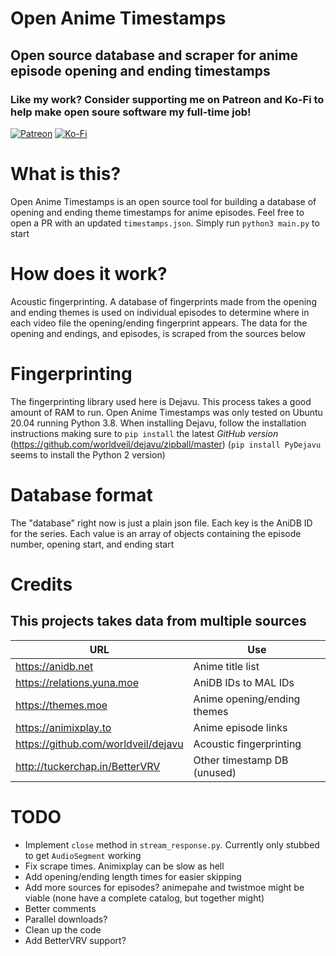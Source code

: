 # Open Anime Timestamps
## Open source database and scraper for anime episode opening and ending timestamps

### Like my work? Consider supporting me on Patreon and Ko-Fi to help make open soure software my full-time job!
<a href="https://www.patreon.com/jonbarrow"><img alt="Patreon" src="https://img.shields.io/badge/Patreon-F96854?style=for-the-badge&logo=patreon&logoColor=white" /></a>
<a href="https://ko-fi.com/jonbarrow"><img alt="Ko-Fi" src="https://img.shields.io/badge/Ko--fi-F16061?style=for-the-badge&logo=ko-fi&logoColor=white" /></a>

# What is this?
Open Anime Timestamps is an open source tool for building a database of opening and ending theme timestamps for anime episodes. Feel free to open a PR with an updated `timestamps.json`. Simply run `python3 main.py` to start

# How does it work?
Acoustic fingerprinting. A database of fingerprints made from the opening and ending themes is used on individual episodes to determine where in each video file the opening/ending fingerprint appears. The data for the opening and endings, and episodes, is scraped from the sources below

# Fingerprinting
The fingerprinting library used here is Dejavu. This process takes a good amount of RAM to run. Open Anime Timestamps was only tested on Ubuntu 20.04 running Python 3.8. When installing Dejavu, follow the installation instructions making sure to `pip install` the latest *GitHub version* (https://github.com/worldveil/dejavu/zipball/master) (`pip install PyDejavu` seems to install the Python 2 version)

# Database format
The "database" right now is just a plain json file. Each key is the AniDB ID for the series. Each value is an array of objects containing the episode number, opening start, and ending start

# Credits
## This projects takes data from multiple sources
| URL                                 | Use                         |
|------------------------------------ |-----------------------------|
| https://anidb.net                   | Anime title list            |
| https://relations.yuna.moe          | AniDB IDs to MAL IDs        |
| https://themes.moe                  | Anime opening/ending themes |
| https://animixplay.to               | Anime episode links         |
| https://github.com/worldveil/dejavu | Acoustic fingerprinting     |
| http://tuckerchap.in/BetterVRV      | Other timestamp DB (unused) |

# TODO
- Implement `close` method in `stream_response.py`. Currently only stubbed to get `AudioSegment` working
- Fix scrape times. Animixplay can be slow as hell
- Add opening/ending length times for easier skipping
- Add more sources for episodes? animepahe and twistmoe might be viable (none have a complete catalog, but together might)
- Better comments
- Parallel downloads?
- Clean up the code
- Add BetterVRV support?